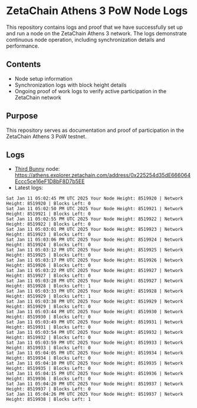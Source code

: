 # ZetaChain Athens 3 PoW Node Logs
This repository contains logs and proof that we have successfully set up and run a node on the ZetaChain Athens 3 network. The logs demonstrate continuous node operation, including synchronization details and performance.

## Contents
- Node setup information
- Synchronization logs with block height details
- Ongoing proof of work logs to verify active participation in the ZetaChain network

## Purpose
This repository serves as documentation and proof of participation in the ZetaChain Athens 3 PoW testnet.

## Logs

- [Third Bunny](https://thirdbunny.xyz/) node: https://athens.explorer.zetachain.com/address/0x225254d35dE666064Eccc5ce16eF1D8bF8D7b5EE
- Latest logs:
```
Sat Jan 11 05:02:45 PM UTC 2025 Your Node Height: 8519920 | Network Height: 8519920 | Blocks Left: 0
Sat Jan 11 05:02:50 PM UTC 2025 Your Node Height: 8519921 | Network Height: 8519921 | Blocks Left: 0
Sat Jan 11 05:02:55 PM UTC 2025 Your Node Height: 8519922 | Network Height: 8519922 | Blocks Left: 0
Sat Jan 11 05:03:01 PM UTC 2025 Your Node Height: 8519923 | Network Height: 8519923 | Blocks Left: 0
Sat Jan 11 05:03:06 PM UTC 2025 Your Node Height: 8519924 | Network Height: 8519924 | Blocks Left: 0
Sat Jan 11 05:03:12 PM UTC 2025 Your Node Height: 8519925 | Network Height: 8519925 | Blocks Left: 0
Sat Jan 11 05:03:17 PM UTC 2025 Your Node Height: 8519926 | Network Height: 8519926 | Blocks Left: 0
Sat Jan 11 05:03:22 PM UTC 2025 Your Node Height: 8519927 | Network Height: 8519927 | Blocks Left: 0
Sat Jan 11 05:03:28 PM UTC 2025 Your Node Height: 8519927 | Network Height: 8519928 | Blocks Left: 1
Sat Jan 11 05:03:33 PM UTC 2025 Your Node Height: 8519928 | Network Height: 8519929 | Blocks Left: 1
Sat Jan 11 05:03:38 PM UTC 2025 Your Node Height: 8519929 | Network Height: 8519929 | Blocks Left: 0
Sat Jan 11 05:03:44 PM UTC 2025 Your Node Height: 8519930 | Network Height: 8519930 | Blocks Left: 0
Sat Jan 11 05:03:49 PM UTC 2025 Your Node Height: 8519931 | Network Height: 8519931 | Blocks Left: 0
Sat Jan 11 05:03:54 PM UTC 2025 Your Node Height: 8519932 | Network Height: 8519932 | Blocks Left: 0
Sat Jan 11 05:03:59 PM UTC 2025 Your Node Height: 8519933 | Network Height: 8519933 | Blocks Left: 0
Sat Jan 11 05:04:05 PM UTC 2025 Your Node Height: 8519934 | Network Height: 8519934 | Blocks Left: 0
Sat Jan 11 05:04:10 PM UTC 2025 Your Node Height: 8519935 | Network Height: 8519935 | Blocks Left: 0
Sat Jan 11 05:04:15 PM UTC 2025 Your Node Height: 8519936 | Network Height: 8519936 | Blocks Left: 0
Sat Jan 11 05:04:20 PM UTC 2025 Your Node Height: 8519937 | Network Height: 8519937 | Blocks Left: 0
Sat Jan 11 05:04:26 PM UTC 2025 Your Node Height: 8519937 | Network Height: 8519938 | Blocks Left: 1
```
